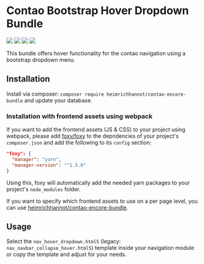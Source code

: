 # Contao Bootstrap Hover Dropdown Bundle

![](https://img.shields.io/packagist/v/heimrichhannot/contao-bootstrap-hover-dropdown-bundle.svg)
![](https://img.shields.io/packagist/dt/heimrichhannot/contao-bootstrap-hover-dropdown-bundle.svg)
[![](https://img.shields.io/travis/heimrichhannot/contao-bootstrap-hover-dropdown-bundle/master.svg)](https://travis-ci.org/heimrichhannot/contao-bootstrap-hover-dropdown-bundle/)
[![](https://img.shields.io/coveralls/heimrichhannot/contao-bootstrap-hover-dropdown-bundle/master.svg)](https://coveralls.io/github/heimrichhannot/contao-bootstrap-hover-dropdown-bundle)

This bundle offers hover functionality for the contao navigation using a bootstrap dropdown menu.

## Installation

Install via composer: `composer require heimrichhannot/contao-encore-bundle` and update your database.

### Installation with frontend assets using webpack

If you want to add the frontend assets (JS & CSS) to your project using webpack, please
add [foxy/foxy](https://github.com/fxpio/foxy) to the depndencies of your project's `composer.json` and add the following to its `config` section:

```json
"foxy": {
  "manager": "yarn",
  "manager-version": "^1.5.0"
}
```

Using this, foxy will automatically add the needed yarn packages to your project's `node_modules` folder.

If you want to specify which frontend assets to use on a per page level, you can use [heimrichhannot/contao-encore-bundle](https://github.com/heimrichhannot/contao-encore-bundle). 

## Usage

Select the `nav_hover_dropdown.html5` (legacy: `nav_navbar_collapse_hover.html5`) template inside your navigation module or copy the template and adjust for your needs.